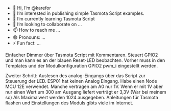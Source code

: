 - 👋 Hi, I’m @karefor
- 👀 I’m interested in publishing simple Tasmota Script examples.
-  🌱 I’m currently learning Tasmota Script
- 💞️ I’m looking to collaborate on ...
- 📫 How to reach me ...
- 😄 Pronouns: ...
- ⚡ Fun fact: ...

Einfacher Dimmer über Tasmota Script mit Kommentaren.
Steuert GPIO2 und man kann es an der blauen Reset-LED beobachten. 
Vorher muss in den Templates und der Modulkonfiguration GPIO2 pwm_i eingestellt werden. 

Zweiter Schritt: Auslesen des analog-Eingangs über das Script zur Steuerung der LED. ESP01 hat keinen Analog Eingang. Habe einen Node MCU 12E verwendet. Manche vertragen am A0 nur 1V. Wenn er mit 1V aber nur einen Wert um 300 am Ausgang liefert verträgt er 3,3V (War bei meinem so) Als Maximalwert werden 1024 ausgegeben. 
Anleitungen für Tasmota flashen und Einstellungen des Moduls gibts viele im Internet. 

<!---
karefor/karefor is a ✨ special ✨ repository because its `README.md` (this file) appears on your GitHub profile.
You can click the Preview link to take a look at your changes.
--->
